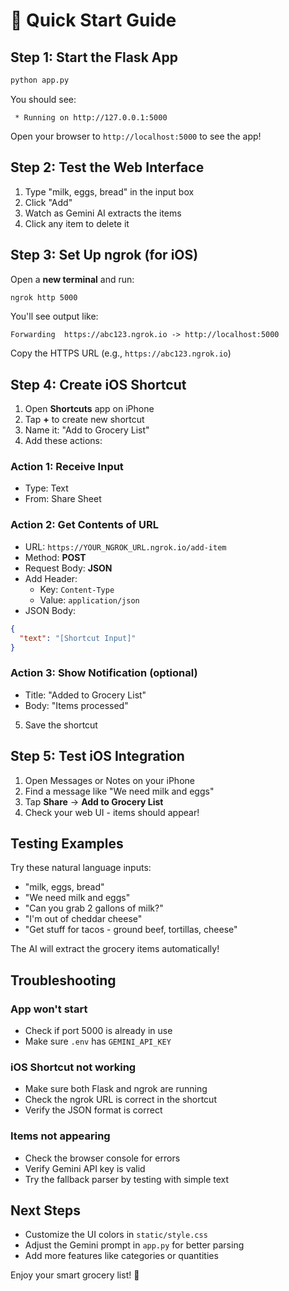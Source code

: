 # 🚀 Quick Start Guide

## Step 1: Start the Flask App

```bash
python app.py
```

You should see:
```
 * Running on http://127.0.0.1:5000
```

Open your browser to `http://localhost:5000` to see the app!

## Step 2: Test the Web Interface

1. Type "milk, eggs, bread" in the input box
2. Click "Add"
3. Watch as Gemini AI extracts the items
4. Click any item to delete it

## Step 3: Set Up ngrok (for iOS)

Open a **new terminal** and run:

```bash
ngrok http 5000
```

You'll see output like:
```
Forwarding  https://abc123.ngrok.io -> http://localhost:5000
```

Copy the HTTPS URL (e.g., `https://abc123.ngrok.io`)

## Step 4: Create iOS Shortcut

1. Open **Shortcuts** app on iPhone
2. Tap **+** to create new shortcut
3. Name it: "Add to Grocery List"
4. Add these actions:

### Action 1: Receive Input
- Type: Text
- From: Share Sheet

### Action 2: Get Contents of URL
- URL: `https://YOUR_NGROK_URL.ngrok.io/add-item`
- Method: **POST**
- Request Body: **JSON**
- Add Header:
  - Key: `Content-Type`
  - Value: `application/json`
- JSON Body:
```json
{
  "text": "[Shortcut Input]"
}
```

### Action 3: Show Notification (optional)
- Title: "Added to Grocery List"
- Body: "Items processed"

5. Save the shortcut

## Step 5: Test iOS Integration

1. Open Messages or Notes on your iPhone
2. Find a message like "We need milk and eggs"
3. Tap **Share** → **Add to Grocery List**
4. Check your web UI - items should appear!

## Testing Examples

Try these natural language inputs:

- "milk, eggs, bread"
- "We need milk and eggs"
- "Can you grab 2 gallons of milk?"
- "I'm out of cheddar cheese"
- "Get stuff for tacos - ground beef, tortillas, cheese"

The AI will extract the grocery items automatically!

## Troubleshooting

### App won't start
- Check if port 5000 is already in use
- Make sure `.env` has `GEMINI_API_KEY`

### iOS Shortcut not working
- Make sure both Flask and ngrok are running
- Check the ngrok URL is correct in the shortcut
- Verify the JSON format is correct

### Items not appearing
- Check the browser console for errors
- Verify Gemini API key is valid
- Try the fallback parser by testing with simple text

## Next Steps

- Customize the UI colors in `static/style.css`
- Adjust the Gemini prompt in `app.py` for better parsing
- Add more features like categories or quantities

Enjoy your smart grocery list! 🛒
